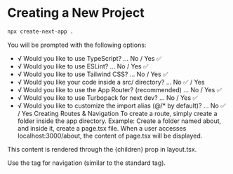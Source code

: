 # Creating a New Project
```bash
npx create-next-app .
```
You will be prompted with the following options:

- √ Would you like to use TypeScript? ... No / Yes ✅
- √ Would you like to use ESLint? ... No / Yes ✅
- √ Would you like to use Tailwind CSS? ... No / Yes ✅
- √ Would you like your code inside a src/ directory? ... No ✅ / Yes
- √ Would you like to use the App Router? (recommended) ... No / Yes ✅
- √ Would you like to use Turbopack for next dev? ... No / Yes ✅
- √ Would you like to customize the import alias (@/* by default)? ... No ✅ / Yes
Creating Routes & Navigation
To create a route, simply create a folder inside the app directory. Example: Create a folder named about, and inside it, create a page.tsx file. When a user accesses localhost:3000/about, the content of page.tsx will be displayed.

This content is rendered through the {children} prop in layout.tsx.

Use the <Link> tag for navigation (similar to the standard <a> tag).
